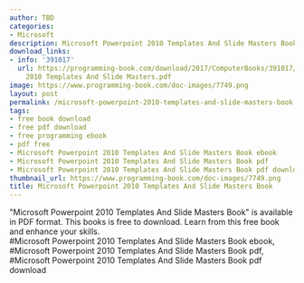 ```yaml
---
author: TBD
categories:
- Microsoft
description: Microsoft Powerpoint 2010 Templates And Slide Masters Book
download_links:
- info: '391017'
  url: https://programming-book.com/download/2017/ComputerBooks/391017/Microsoft Powerpoint
    2010 Templates And Slide Masters.pdf
image: https://www.programming-book.com/doc-images/7749.png
layout: post
permalink: /microsoft-powerpoint-2010-templates-and-slide-masters-book.html
tags:
- free book download
- free pdf download
- free programming ebook
- pdf free
- Microsoft Powerpoint 2010 Templates And Slide Masters Book ebook
- Microsoft Powerpoint 2010 Templates And Slide Masters Book pdf
- Microsoft Powerpoint 2010 Templates And Slide Masters Book pdf download
thumbnail_url: https://www.programming-book.com/doc-images/7749.png
title: Microsoft Powerpoint 2010 Templates And Slide Masters Book
---
```


 
<div class="item-desc text-justify">
  "Microsoft Powerpoint 2010 Templates And Slide Masters Book" is available in PDF format. This books is free to download. Learn from this free book and enhance your skills.
  <br>
  #Microsoft Powerpoint 2010 Templates And Slide Masters Book ebook, #Microsoft Powerpoint 2010 Templates And Slide Masters Book pdf, #Microsoft Powerpoint 2010 Templates And Slide Masters Book pdf download
</div>